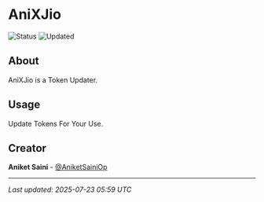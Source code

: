 # AniXJio

![Status](https://img.shields.io/badge/Status-Active-green)
![Updated](https://img.shields.io/badge/Updated-202507/23/250707/23/2523-blue)

## About

AniXJio is a Token Updater.
## Usage

Update Tokens For Your Use.

## Creator

**Aniket Saini** - [@AniketSainiOp](https://github.com/AniketSainiOp)

---

*Last updated: 2025-07-23 05:59 UTC*
